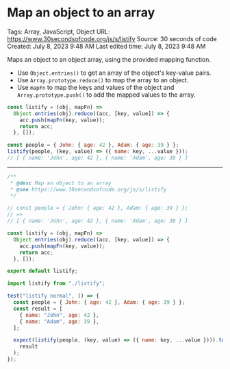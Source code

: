 # Map an object to an array

Tags: Array, JavaScript, Object
URL: https://www.30secondsofcode.org/js/s/listify
Source: 30 seconds of code
Created: July 8, 2023 9:48 AM
Last edited time: July 8, 2023 9:48 AM

Maps an object to an object array, using the provided mapping function.

- Use `Object.entries()` to get an array of the object's key-value pairs.
- Use `Array.prototype.reduce()` to map the array to an object.
- Use `mapFn` to map the keys and values of the object and `Array.prototype.push()` to add the mapped values to the array.

```jsx
const listify = (obj, mapFn) =>
  Object.entries(obj).reduce((acc, [key, value]) => {
    acc.push(mapFn(key, value));
    return acc;
  }, []);
```

```jsx
const people = { John: { age: 42 }, Adam: { age: 39 } };
listify(people, (key, value) => ({ name: key, ...value }));
// [ { name: 'John', age: 42 }, { name: 'Adam', age: 39 } ]
```

---

```jsx
/**
 * @desc Map an object to an array
 * @see https://www.30secondsofcode.org/js/s/listify
 */

// const people = { John: { age: 42 }, Adam: { age: 39 } };
// =>
// [ { name: 'John', age: 42 }, { name: 'Adam', age: 39 } ]

const listify = (obj, mapFn) =>
  Object.entries(obj).reduce((acc, [key, value]) => {
    acc.push(mapFn(key, value));
    return acc;
  }, []);

export default listify;
```

```jsx
import listify from "./listify";

test("listify normal", () => {
  const people = { John: { age: 42 }, Adam: { age: 39 } };
  const result = [
    { name: "John", age: 42 },
    { name: "Adam", age: 39 },
  ];

  expect(listify(people, (key, value) => ({ name: key, ...value }))).toEqual(
    result
  );
});
```